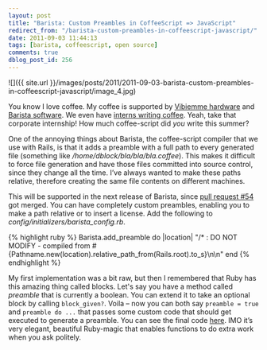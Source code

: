 ```yaml
---
layout: post
title: "Barista: Custom Preambles in CoffeeScript => JavaScript"
redirect_from: "/barista-custom-preambles-in-coffeescript-javascript/"
date: 2011-09-03 11:44:13
tags: [barista, coffeescript, open source]
comments: true
dblog_post_id: 256
---
```

![]({{ site.url }}/images/posts/2011/2011-09-03-barista-custom-preambles-in-coffeescript-javascript/image_4.jpg)

You know I love coffee. My coffee is supported by [Vibiemme hardware](http://www.dblock.org/new-toys-vibiemme-domobar-mazzer-mini) and [Barista software](https://github.com/Sutto/barista). We even have [interns writing coffee](/embedding-api-sandboxes-in-documentation). Yeah, take that corporate internship! How much coffee-script did _you_ write this summer?

One of the annoying things about Barista, the coffee-script compiler that we use with Rails, is that it adds a preamble with a full path to every generated file (something like _/home/dblock/bla/bla/bla.coffee_). This makes it difficult to force file generation and have those files committed into source control, since they change all the time. I’ve always wanted to make these paths relative, therefore creating the same file contents on different machines.

This will be supported in the next release of Barista, since [pull request #54](https://github.com/Sutto/barista/pull/54) got merged. You can have completely custom preambles, enabling you to make a path relative or to insert a license. Add the following to _config/initializers/barista_config.rb_.

{% highlight ruby %}
Barista.add_preamble do |location|
  "/\* : DO NOT MODIFY - compiled from #{Pathname.new(location).relative_path_from(Rails.root).to_s}\n\n"
end
{% endhighlight %}

My first implementation was a bit raw, but then I remembered that Ruby has this amazing thing called blocks. Let's say you have a method called _preamble_ that is currently a boolean. You can extend it to take an optional block by calling `block_given?`. Voila – now you can both say `preamble = true` and `preamble do ...` that passes some custom code that should get executed to generate a preamble. You can see the final code [here](https://github.com/Sutto/barista/pull/54/files#diff-0). IMO it’s very elegant, beautiful Ruby-magic that enables functions to do extra work when you ask politely.
